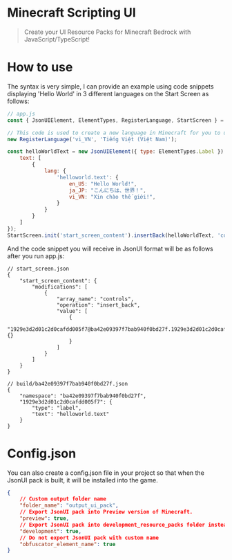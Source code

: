 # Minecraft Scripting UI

> Create your UI Resource Packs for Minecraft Bedrock with JavaScript/TypeScript!

# How to use

The syntax is very simple, I can provide an example using code snippets displaying 'Hello World' in 3 different languages on the Start Screen as follows:
```javascript
// app.js
const { JsonUIElement, ElementTypes, RegisterLanguage, StartScreen } = require('jsonui-ts');

// This code is used to create a new language in Minecraft for you to use, language i used here is Vietnamese!
new RegisterLanguage('vi_VN', 'Tiếng Việt (Việt Nam)');

const helloWorldText = new JsonUIElement({ type: ElementTypes.Label }).setProperty({
    text: [
        {
            lang: {
                'helloworld.text': {
                    en_US: "Hello World!",
                    ja_JP: "こんにちは、世界！",
                    vi_VN: "Xin chào thế giới!",
                }
            }
        }
    ]
});
StartScreen.init('start_screen_content').insertBack(helloWorldText, 'controls');
```

And the code snippet you will receive in JsonUI format will be as follows after you run app.js:

```jsonc
// start_screen.json
{
    "start_screen_content": {
        "modifications": [
            {
                "array_name": "controls",
                "operation": "insert_back",
                "value": [
                    {
                        "1929e3d2d01c2d0cafdd005f7@ba42e09397f7bab940f0bd27f.1929e3d2d01c2d0cafdd005f7": {}
                    }
                ]
            }
        ]
    }
}
```
```jsonc
// build/ba42e09397f7bab940f0bd27f.json
{
    "namespace": "ba42e09397f7bab940f0bd27f",
    "1929e3d2d01c2d0cafdd005f7": {
        "type": "label",
        "text": "helloworld.text"
    }
}
```

# Config.json
You can also create a config.json file in your project so that when the JsonUI pack is built, it will be installed into the game.
```json
{
    // Custom output folder name
    "folder_name": "output_ui_pack",
    // Export JsonUI pack into Preview version of Minecraft.
    "preview": true,
    // Export JsonUI pack into development_resource_packs folder instead of resource_packs.
    "development": true,
    // Do not export JsonUI pack with custom name
    "obfuscator_element_name": true
}
```